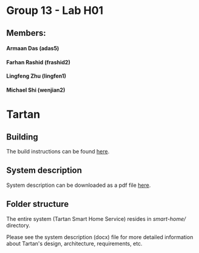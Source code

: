 # Group 13 - Lab H01
## Members:

#### Armaan Das (adas5)

#### Farhan Rashid (frashid2)

#### Lingfeng Zhu (lingfen1)

#### Michael Shi (wenjian2)


# Tartan

## Building

The build instructions can be found [here](./docs/build_instructions.md).

## System description

System description can be downloaded as a pdf file
[here](./docs/TartanSystemDescription.pdf).

## Folder structure

The entire system (Tartan Smart Home Service) resides in *smart-home/*
directory.

Please see the system description (docx) file for more detailed information
about Tartan's design, architecture, requirements, etc.
